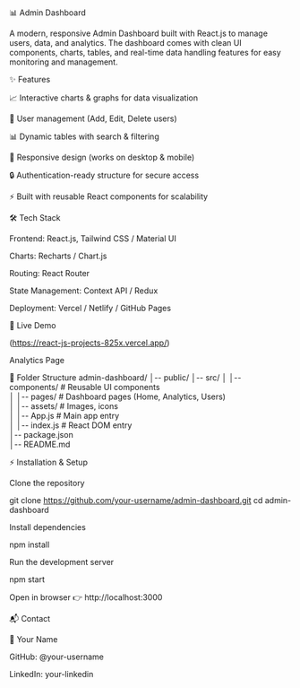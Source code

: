 📊 Admin Dashboard

A modern, responsive Admin Dashboard built with React.js to manage users, data, and analytics. The dashboard comes with clean UI components, charts, tables, and real-time data handling features for easy monitoring and management.

✨ Features

📈 Interactive charts & graphs for data visualization

👥 User management (Add, Edit, Delete users)

📊 Dynamic tables with search & filtering

🎨 Responsive design (works on desktop & mobile)

🔒 Authentication-ready structure for secure access

⚡ Built with reusable React components for scalability

🛠️ Tech Stack

Frontend: React.js, Tailwind CSS / Material UI

Charts: Recharts / Chart.js

Routing: React Router

State Management: Context API / Redux

Deployment: Vercel / Netlify / GitHub Pages

🚀 Live Demo

(https://react-js-projects-825x.vercel.app/)

Analytics Page

📂 Folder Structure
admin-dashboard/
│-- public/
│-- src/
│   │-- components/    # Reusable UI components  
│   │-- pages/         # Dashboard pages (Home, Analytics, Users)  
│   │-- assets/        # Images, icons  
│   │-- App.js         # Main app entry  
│   │-- index.js       # React DOM entry  
│-- package.json  
│-- README.md  

⚡ Installation & Setup

Clone the repository

git clone https://github.com/your-username/admin-dashboard.git
cd admin-dashboard


Install dependencies

npm install


Run the development server

npm start

Open in browser 👉 http://localhost:3000

📬 Contact

👤 Your Name

GitHub: @your-username

LinkedIn: your-linkedin
